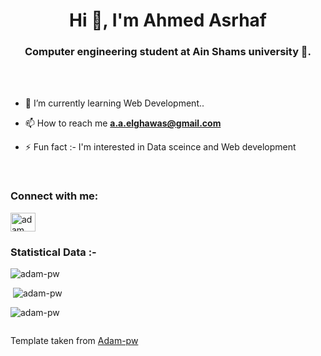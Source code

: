 <h1 align="center">Hi 👋, I'm Ahmed Asrhaf</h1>
<h3 align="center">Computer engineering student at Ain Shams university 🌟.</h3>

<br>

<br>

- 🌱 I’m currently learning Web Development..

- 📫 How to reach me **a.a.elghawas@gmail.com**

- ⚡ Fun fact :- I'm interested in Data sceince and Web development 

<br>

<p align="center">
  <h3>Connect with me:</h3>
  <p>
    <a href="https://www.linkedin.com/in/ahmed-ashraf-367548123/" target="_blank"><img
        src="https://raw.githubusercontent.com/rahuldkjain/github-profile-readme-generator/master/src/images/icons/Social/linked-in-alt.svg"
        alt="adam pithewan" height="30" width="40" /></a>
</p>

  <h3>Statistical Data :-</h3>
  <p><img
      src="https://github-readme-stats.vercel.app/api/top-langs?username=adam-pw&show_icons=true&locale=en&bg_color=0d1117&text_color=ffffff&layout=compact"
      alt="adam-pw" 
      bg_color=#808080/></p>


  <p>&nbsp;<img src="https://github-readme-stats.vercel.app/api?username=adam-pw&show_icons=true&locale=en&bg_color=0d1117&text_color=ffffff&repo=convoychat"
      alt="adam-pw" /></p>


  <p><img src="https://github-readme-streak-stats.herokuapp.com/?user=Adam-pw&theme=dark&background=0d1117&date_format=M%20j%5B%2C%20Y%5D" alt="adam-pw" /></p>

  <p> <a href="https://twitter.com/" target="blank"><img
        src="https://img.shields.io/twitter/follow/?logo=twitter&style=for-the-badge" alt="" /></a> </p>
</p>


Template taken from [Adam-pw](https://github.com/Adam-pw)
